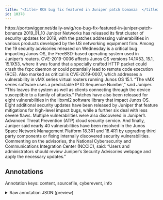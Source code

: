 ```yaml
---
title: "<title> RCE bug fix featured in Juniper patch bonanza  </title>"
id: 10378
---
```


<title> RCE bug fix featured in Juniper patch bonanza  </title>
<source> https://portswigger.net/daily-swig/rce-bug-fix-featured-in-juniper-patch-bonanza </source>
<date> 2019_01_10</date>
<text>
Juniper Networks has released its first cluster of security updates for 2019, with the patches addressing vulnerabilities in various products developed by the US networking equipment firm.
Among the 19 security advisories released on Wednesday is a critical bug impacting Junos OS, the FreeBSD-based operating system used in Juniper’s routers.
CVE-2019-0006 affects Junos OS versions 14.1X53, 15.1, 15.1X53, where it was found that a specially crafted HTTP packet could crash the fxpc daemon or could potentially lead to remote code execution (RCE).
Also marked as critical is CVE-2019-0007, which addresses a vulnerability in vMX series virtual routers running Junos OS 15.1.
“The vMX series software uses a predictable IP ID Sequence Number,” said Juniper. “This leaves the system as well as clients connecting through the device susceptible to a family of attacks.”
Patches have also been released for eight vulnerabilities in the libxml2 software library that impact Junos OS.
Eight additional security updates have been released by Juniper that feature mitigations for high-level impact bugs, while a further six deal with less severe flaws.
Multiple vulnerabilities were also discovered in Juniper’s Advanced Threat Prevention (ATP) cloud security service.
And finally, Juniper said nearly 40 vulnerabilities have been resolved in the Junos Space Network Management Platform 18.3R1 and 18.4R1 by upgrading third party components or fixing internally discovered security vulnerabilities.
Commenting on the advisories, the National Cybersecurity and Communications Integration Center (NCCIC), said: “Users and administrators should review Juniper’s Security Advisories webpage and apply the necessary updates.” 
</text>



## Annotations

Annotation keys: content, sourcefile, cyberevent, info

<details>
<summary>Raw annotation JSON (preview)</summary>

```json
{
  "content": "Juniper Networks has released its first cluster of security updates for 2019, with the patches addressing vulnerabilities in various products developed by the US networking equipment firm. Among the 19 security advisories released on Wednesday is a critical bug impacting Junos OS, the FreeBSD-based operating system used in Juniper\u2019s routers. CVE-2019-0006 affects Junos OS versions 14.1X53, 15.1, 15.1X53, where it was found that a specially crafted HTTP packet could crash the fxpc daemon or could potentially lead to remote code execution (RCE). Also marked as critical is CVE-2019-0007, which addresses a vulnerability in vMX series virtual routers running Junos OS 15.1. \u201cThe vMX series software uses a predictable IP ID Sequence Number,\u201d said Juniper. \u201cThis leaves the system as well as clients connecting through the device susceptible to a family of attacks.\u201d Patches have also been released for eight vulnerabilities in the libxml2 software library that impact Junos OS. Eight additional security updates have been released by Juniper that feature mitigations for high-level impact bugs, while a further six deal with less severe flaws. Multiple vulnerabilities were also discovered in Juniper\u2019s Advanced Threat Prevention (ATP) cloud security service. And finally, Juniper said nearly 40 vulnerabilities have been resolved in the Junos Space Network Management Platform 18.3R1 and 18.4R1 by upgrading third party components or fixing internally discovered security vulnerabilities. Commenting on the advisories, the National Cybersecurity and Communications Integration Center (NCCIC), said: \u201cUsers and administrators should review Juniper\u2019s Security Advisories webpage and apply the necessary updates.\u201d ",
  "sourcefile": "10378.txt",
  "cyberevent": {
    "hopper": [
      {
        "index": 0,
        "relation": "Same",
        "events": [
          {
            "index": "E11",
            "type": "Vulnerability-related",
            "realis": "Actual",
            "nugget": {
              "startOffset": 1315,
              "index": "T38",
              "endOffset": 1333,
              "text": "have been resolved"
            },
            "argument": [
              {
                "index": "T39",
                "external_reference": {
                  "dbpediaURI": "http://dbpedia.org/resource/Junos_OS"
                },
                "endOffset": 1380,
                "role": {
                  "type": "Vulnerable_System"
                },
                "text": "Junos Space Network Management Platform",
                "startOffset": 1341,
                "type": "System"
              },
              {
                "index": "T37",
                "text": "40 vulnerabilities",
                "endOffset": 1314,
                "role": {
                  "type": "Vulnerability"
                },
                "startOffset": 1296,
                "type": "Vulnerability"
              },
              {
                "index": "T48",
                "text": "18.3R1",
                "endOffset": 1387,
                "role": {
                  "type": "Vulnerable_System_Version"
                },
                "startOffset": 1381,
                "type": "Version"
              },
              {
                "index": "T49",
                "text": "18.4R1",
                "endOffset": 1398,
                "role": {
                  "type": "Vulnerable_System_Version"
                },
                "startOffset": 1392,
                "type": "Version"
              }
            ],
            "subtype": "PatchVulnerability"
          },
          {
            "index": "E13",
            "type": "Vulnerability-related",
            "realis": "Actual",
            "nugget": {
              "startOffset": 1438,
              "index": "T41",
              "endOffset": 1444,
              "text": "fixing"
            },
            "argument": [
 
```
</details>

